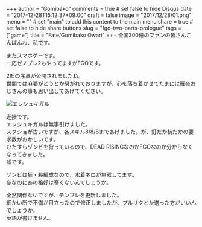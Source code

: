 +++
author = "Gomibako"
comments = true	# set false to hide Disqus
date = "2017-12-28T15:12:37+09:00"
draft = false
image = "2017/12/28/01.png"
menu = ""		# set "main" to add this content to the main menu
share = true	# set false to hide share buttons
slug = "fgo-two-parts-prologue"
tags = ["game"]
title = "Fate/Gomibako Owari"
+++
全国300億のファンの皆さんこんばんわ、私です。<!--more-->

またスマホゲーです。  
一応ゼノブレ2もやってますがFGOです。

2部の序章が公開されましたね。  
世間では麻婆がどうとか騒がれておりますが、心を落ち着かせてたまには雁夜おじさんの事も思い出してあげてください。

![エレシュキガル](/2017/12/28/02.png)

進捗です。  
エレシュキガルは無事引けました。  
スクショが古いですが、各スキル8/8/8まであげました。が、釘だか杭だかの要求数がおかしいです。  
ひたすらゾンビを狩っているので、DEAD RISINGなのかFGOなのか分からなくなってきました。  
嘘です。

ゾンビは狂・殺編成なので、水着ネロが無双してます。  
冬なのにあの格好は寒くないんでしょうか。

全然関係ないですが、テンプレを更新しました。  
細かい所で不備が目立ったので修正しましたが、プルリクとか送った方がいいんでしょうか。  
英語が書けません。
